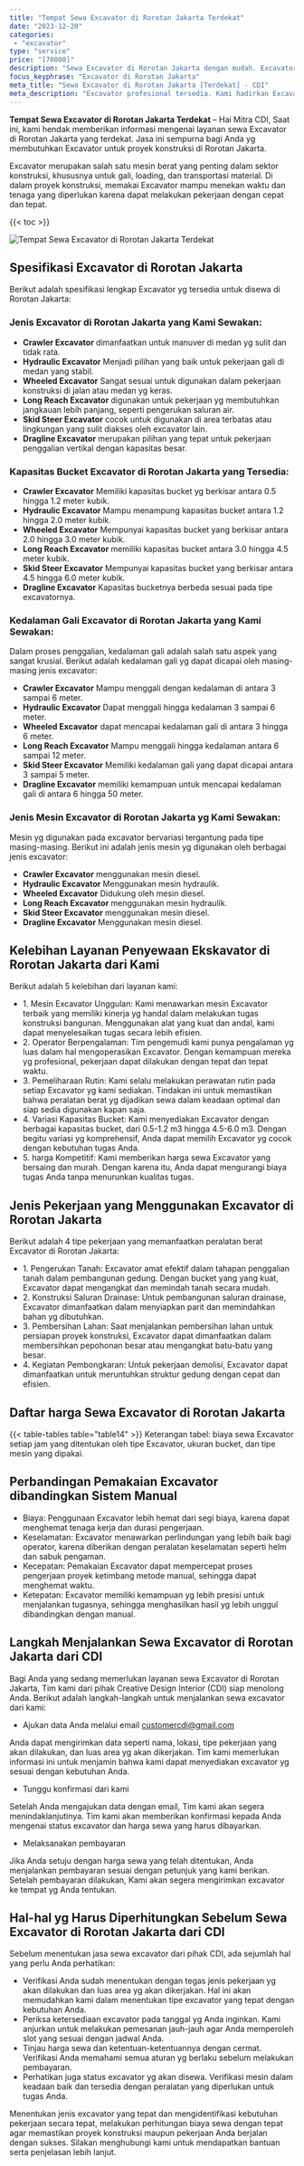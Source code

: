 ```yaml
---
title: "Tempat Sewa Excavator di Rorotan Jakarta Terdekat"
date: "2023-12-20"
categories:
 - "excavator"
type: "service"
price: "[70000]"
description: "Sewa Excavator di Rorotan Jakarta dengan mudah. Excavator unggulan untuk proyek konstruksi yang membutuhkan solusi tepat guna dengan performa optimal. Hubungi kami segera."
focus_keyphrase: "Excavator di Rorotan Jakarta"
meta_title: "Sewa Excavator di Rorotan Jakarta [Terdekat] - CDI"
meta_description: "Excavator profesional tersedia. Kami hadirkan Excavator berkualitas untuk mendukung produktivitas. Promo menarik tersedia."
---
```


**Tempat Sewa Excavator di Rorotan Jakarta Terdekat** – Hai Mitra CDI, Saat ini, kami hendak memberikan informasi mengenai layanan sewa Excavator di Rorotan Jakarta yang terdekat. Jasa ini sempurna bagi Anda yg membutuhkan Excavator untuk proyek konstruksi di Rorotan Jakarta.

Excavator merupakan salah satu mesin berat yang penting dalam sektor konstruksi, khususnya untuk gali, loading, dan transportasi material. Di dalam proyek konstruksi, memakai Excavator mampu menekan waktu dan tenaga yang diperlukan karena dapat melakukan pekerjaan dengan cepat dan tepat.

{{< toc >}}

![Tempat Sewa Excavator di Rorotan Jakarta Terdekat](/images/excavator/excavator-26.jpg)

## Spesifikasi Excavator di Rorotan Jakarta

Berikut adalah spesifikasi lengkap Excavator yg tersedia untuk disewa di Rorotan Jakarta:

### Jenis Excavator di Rorotan Jakarta yang Kami Sewakan:

*   **Crawler Excavator** dimanfaatkan untuk manuver di medan yg sulit dan tidak rata.
*   **Hydraulic Excavator** Menjadi pilihan yang baik untuk pekerjaan gali di medan yang stabil.
*   **Wheeled Excavator** Sangat sesuai untuk digunakan dalam pekerjaan konstruksi di jalan atau medan yg keras.
*   **Long Reach Excavator** digunakan untuk pekerjaan yg membutuhkan jangkauan lebih panjang, seperti pengerukan saluran air.
*   **Skid Steer Excavator** cocok untuk digunakan di area terbatas atau lingkungan yang sulit diakses oleh excavator lain.
*   **Dragline Excavator** merupakan pilihan yang tepat untuk pekerjaan penggalian vertikal dengan kapasitas besar.

### Kapasitas Bucket Excavator di Rorotan Jakarta yang Tersedia:

*   **Crawler Excavator** Memiliki kapasitas bucket yg berkisar antara 0.5 hingga 1.2 meter kubik.
*   **Hydraulic Excavator** Mampu menampung kapasitas bucket antara 1.2 hingga 2.0 meter kubik.
*   **Wheeled Excavator** Mempunyai kapasitas bucket yang berkisar antara 2.0 hingga 3.0 meter kubik.
*   **Long Reach Excavator** memiliki kapasitas bucket antara 3.0 hingga 4.5 meter kubik.
*   **Skid Steer Excavator** Mempunyai kapasitas bucket yang berkisar antara 4.5 hingga 6.0 meter kubik.
*   **Dragline Excavator** Kapasitas bucketnya berbeda sesuai pada tipe excavatornya.

### Kedalaman Gali Excavator di Rorotan Jakarta yang Kami Sewakan:

Dalam proses penggalian, kedalaman gali adalah salah satu aspek yang sangat krusial. Berikut adalah kedalaman gali yg dapat dicapai oleh masing-masing jenis excavator:

*   **Crawler Excavator** Mampu menggali dengan kedalaman di antara 3 sampai 6 meter.
*   **Hydraulic Excavator** Dapat menggali hingga kedalaman 3 sampai 6 meter.
*   **Wheeled Excavator** dapat mencapai kedalaman gali di antara 3 hingga 6 meter.
*   **Long Reach Excavator** Mampu menggali hingga kedalaman antara 6 sampai 12 meter.
*   **Skid Steer Excavator** Memiliki kedalaman gali yang dapat dicapai antara 3 sampai 5 meter.
*   **Dragline Excavator** memiliki kemampuan untuk mencapai kedalaman gali di antara 6 hingga 50 meter.

### Jenis Mesin Excavator di Rorotan Jakarta yg Kami Sewakan:

Mesin yg digunakan pada excavator bervariasi tergantung pada tipe masing-masing. Berikut ini adalah jenis mesin yg digunakan oleh berbagai jenis excavator:

*   **Crawler Excavator** menggunakan mesin diesel.
*   **Hydraulic Excavator** Menggunakan mesin hydraulik.
*   **Wheeled Excavator** Didukung oleh mesin diesel.
*   **Long Reach Excavator** menggunakan mesin hydraulik.
*   **Skid Steer Excavator** menggunakan mesin diesel.
*   **Dragline Excavator** Menggunakan mesin diesel.

## Kelebihan Layanan Penyewaan Ekskavator di Rorotan Jakarta dari Kami

Berikut adalah 5 kelebihan dari layanan kami:

*   1\. Mesin Excavator Unggulan: Kami menawarkan mesin Excavator terbaik yang memiliki kinerja yg handal dalam melakukan tugas konstruksi bangunan. Menggunakan alat yang kuat dan andal, kami dapat menyelesaikan tugas secara lebih efisien.
*   2\. Operator Berpengalaman: Tim pengemudi kami punya pengalaman yg luas dalam hal mengoperasikan Excavator. Dengan kemampuan mereka yg profesional, pekerjaan dapat dilakukan dengan tepat dan tepat waktu.
*   3\. Pemeliharaan Rutin: Kami selalu melakukan perawatan rutin pada setiap Excavator yg kami sediakan. Tindakan ini untuk memastikan bahwa peralatan berat yg dijadikan sewa dalam keadaan optimal dan siap sedia digunakan kapan saja.
*   4\. Variasi Kapasitas Bucket: Kami menyediakan Excavator dengan berbagai kapasitas bucket, dari 0.5-1.2 m3 hingga 4.5-6.0 m3. Dengan begitu variasi yg komprehensif, Anda dapat memilih Excavator yg cocok dengan kebutuhan tugas Anda.
*   5\. harga Kompetitif: Kami memberikan harga sewa Excavator yang bersaing dan murah. Dengan karena itu, Anda dapat mengurangi biaya tugas Anda tanpa menurunkan kualitas tugas.

## Jenis Pekerjaan yang Menggunakan Excavator di Rorotan Jakarta

Berikut adalah 4 tipe pekerjaan yang memanfaatkan peralatan berat Excavator di Rorotan Jakarta:

*   1\. Pengerukan Tanah: Excavator amat efektif dalam tahapan penggalian tanah dalam pembangunan gedung. Dengan bucket yang yang kuat, Excavator dapat mengangkat dan memindah tanah secara mudah.
*   2\. Konstruksi Saluran Drainase: Untuk pembangunan saluran drainase, Excavator dimanfaatkan dalam menyiapkan parit dan memindahkan bahan yg dibutuhkan.
*   3\. Pembersihan Lahan: Saat menjalankan pembersihan lahan untuk persiapan proyek konstruksi, Excavator dapat dimanfaatkan dalam membersihkan pepohonan besar atau mengangkat batu-batu yang besar.
*   4\. Kegiatan Pembongkaran: Untuk pekerjaan demolisi, Excavator dapat dimanfaatkan untuk meruntuhkan struktur gedung dengan cepat dan efisien.

## Daftar harga Sewa Excavator di Rorotan Jakarta

{{< table-tables table="table14" >}} Keterangan tabel: biaya sewa Excavator setiap jam yang ditentukan oleh tipe Excavator, ukuran bucket, dan tipe mesin yang dipakai. 

## Perbandingan Pemakaian Excavator dibandingkan Sistem Manual

*   Biaya: Penggunaan Excavator lebih hemat dari segi biaya, karena dapat menghemat tenaga kerja dan durasi pengerjaan.
*   Keselamatan: Excavator menawarkan perlindungan yang lebih baik bagi operator, karena diberikan dengan peralatan keselamatan seperti helm dan sabuk pengaman.
*   Kecepatan: Pemakaian Excavator dapat mempercepat proses pengerjaan proyek ketimbang metode manual, sehingga dapat menghemat waktu.
*   Ketepatan: Excavator memiliki kemampuan yg lebih presisi untuk menjalankan tugasnya, sehingga menghasilkan hasil yg lebih unggul dibandingkan dengan manual.

## Langkah Menjalankan Sewa Excavator di Rorotan Jakarta dari CDI

Bagi Anda yang sedang memerlukan layanan sewa Excavator di Rorotan Jakarta, Tim kami dari pihak Creative Design Interior (CDI) siap menolong Anda. Berikut adalah langkah-langkah untuk menjalankan sewa excavator dari kami:

*   Ajukan data Anda melalui email customercdi@gmail.com

Anda dapat mengirimkan data seperti nama, lokasi, tipe pekerjaan yang akan dilakukan, dan luas area yg akan dikerjakan. Tim kami memerlukan informasi ini untuk menjamin bahwa kami dapat menyediakan excavator yg sesuai dengan kebutuhan Anda.
*   Tunggu konfirmasi dari kami

Setelah Anda mengajukan data dengan email, Tim kami akan segera menindaklanjutinya. Tim kami akan memberikan konfirmasi kepada Anda mengenai status excavator dan harga sewa yang harus dibayarkan.
*   Melaksanakan pembayaran

Jika Anda setuju dengan harga sewa yang telah ditentukan, Anda menjalankan pembayaran sesuai dengan petunjuk yang kami berikan. Setelah pembayaran dilakukan, Kami akan segera mengirimkan excavator ke tempat yg Anda tentukan.

## Hal-hal yg Harus Diperhitungkan Sebelum Sewa Excavator di Rorotan Jakarta dari CDI

Sebelum menentukan jasa sewa excavator dari pihak CDI, ada sejumlah hal yang perlu Anda perhatikan:

*   Verifikasi Anda sudah menentukan dengan tegas jenis pekerjaan yg akan dilakukan dan luas area yg akan dikerjakan. Hal ini akan memudahkan kami dalam menentukan tipe excavator yang tepat dengan kebutuhan Anda.
*   Periksa ketersediaan excavator pada tanggal yg Anda inginkan. Kami anjurkan untuk melakukan pemesanan jauh-jauh agar Anda memperoleh slot yang sesuai dengan jadwal Anda.
*   Tinjau harga sewa dan ketentuan-ketentuannya dengan cermat. Verifikasi Anda memahami semua aturan yg berlaku sebelum melakukan pembayaran.
*   Perhatikan juga status excavator yg akan disewa. Verifikasi mesin dalam keadaan baik dan tersedia dengan peralatan yang diperlukan untuk tugas Anda.

Menentukan jenis excavator yang tepat dan mengidentifikasi kebutuhan pekerjaan secara tepat, melakukan perhitungan biaya sewa dengan tepat agar memastikan proyek konstruksi maupun pekerjaan Anda berjalan dengan sukses. Silakan menghubungi kami untuk mendapatkan bantuan serta penjelasan lebih lanjut.